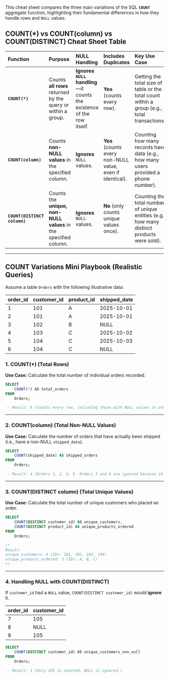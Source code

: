 This cheat sheet compares the three main variations of the SQL **`COUNT`** aggregate function, highlighting their fundamental differences in how they handle rows and `NULL` values.

## COUNT(\*) vs COUNT(column) vs COUNT(DISTINCT) Cheat Sheet Table

| Function | Purpose | NULL Handling | Includes Duplicates | Key Use Case |
| :--- | :--- | :--- | :--- | :--- |
| **`COUNT(*)`** | Counts **all rows** returned by the query or within a group. | **Ignores `NULL` handling**—it counts the existence of the row itself. | **Yes** (counts every row). | Getting the total size of a table or the total count within a group (e.g., total transactions). |
| **`COUNT(column)`** | Counts **non-NULL values** in the specified column. | **Ignores** `NULL` values. | **Yes** (counts every non-NULL value, even if identical). | Counting how many records have data (e.g., how many users provided a phone number). |
| **`COUNT(DISTINCT column)`** | Counts the **unique, non-NULL values** in the specified column. | **Ignores** `NULL` values. | **No** (only counts unique values once). | Counting the total number of unique entities (e.g., how many distinct products were sold). |

-----

## COUNT Variations Mini Playbook (Realistic Queries)

Assume a table `Orders` with the following illustrative data:

| order\_id | customer\_id | product\_id | shipped\_date |
| :--- | :--- | :--- | :--- |
| 1 | 101 | A | 2025-10-01 |
| 2 | 101 | A | 2025-10-01 |
| 3 | 102 | B | NULL |
| 4 | 103 | C | 2025-10-02 |
| 5 | 104 | C | 2025-10-03 |
| 6 | 104 | C | NULL |

### 1\. COUNT(\*) (Total Rows)

**Use Case:** Calculate the total number of individual orders recorded.

```sql
SELECT
    COUNT(*) AS total_orders
FROM
    Orders;

-- Result: 6 (Counts every row, including those with NULL values in other columns.)
```

-----

### 2\. COUNT(column) (Total Non-NULL Values)

**Use Case:** Calculate the number of orders that have actually been shipped (i.e., have a non-NULL `shipped_date`).

```sql
SELECT
    COUNT(shipped_date) AS shipped_orders
FROM
    Orders;

-- Result: 4 (Orders 1, 2, 4, 5. Orders 3 and 6 are ignored because shipped_date is NULL.)
```

-----

### 3\. COUNT(DISTINCT column) (Total Unique Values)

**Use Case:** Calculate the total number of unique customers who placed an order.

```sql
SELECT
    COUNT(DISTINCT customer_id) AS unique_customers,
    COUNT(DISTINCT product_id) AS unique_products_ordered
FROM
    Orders;

/*
Result:
unique_customers: 4 (IDs: 101, 102, 103, 104)
unique_products_ordered: 3 (IDs: A, B, C)
*/
```

-----

### 4\. Handling NULL with COUNT(DISTINCT)

If `customer_id` had a `NULL` value, `COUNT(DISTINCT customer_id)` would **ignore** it.

| order\_id | customer\_id |
| :--- | :--- |
| 7 | 105 |
| 8 | NULL |
| 9 | 105 |

```sql
SELECT
    COUNT(DISTINCT customer_id) AS unique_customers_non_null
FROM
    Orders;

-- Result: 1 (Only 105 is counted, NULL is ignored.)
```
